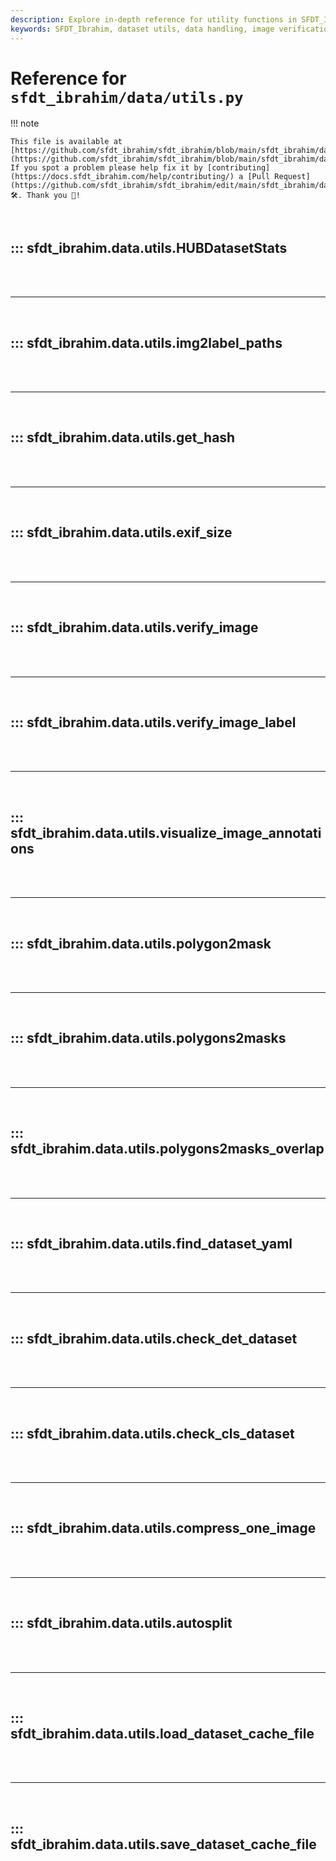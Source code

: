 ```yaml
---
description: Explore in-depth reference for utility functions in SFDT_Ibrahim data module. Learn about image verification, dataset handling, and more.
keywords: SFDT_Ibrahim, dataset utils, data handling, image verification, Python, data module
---
```


# Reference for `sfdt_ibrahim/data/utils.py`

!!! note

    This file is available at [https://github.com/sfdt_ibrahim/sfdt_ibrahim/blob/main/sfdt_ibrahim/data/utils.py](https://github.com/sfdt_ibrahim/sfdt_ibrahim/blob/main/sfdt_ibrahim/data/utils.py). If you spot a problem please help fix it by [contributing](https://docs.sfdt_ibrahim.com/help/contributing/) a [Pull Request](https://github.com/sfdt_ibrahim/sfdt_ibrahim/edit/main/sfdt_ibrahim/data/utils.py) 🛠️. Thank you 🙏!

<br>

## ::: sfdt_ibrahim.data.utils.HUBDatasetStats

<br><br><hr><br>

## ::: sfdt_ibrahim.data.utils.img2label_paths

<br><br><hr><br>

## ::: sfdt_ibrahim.data.utils.get_hash

<br><br><hr><br>

## ::: sfdt_ibrahim.data.utils.exif_size

<br><br><hr><br>

## ::: sfdt_ibrahim.data.utils.verify_image

<br><br><hr><br>

## ::: sfdt_ibrahim.data.utils.verify_image_label

<br><br><hr><br>

## ::: sfdt_ibrahim.data.utils.visualize_image_annotations

<br><br><hr><br>

## ::: sfdt_ibrahim.data.utils.polygon2mask

<br><br><hr><br>

## ::: sfdt_ibrahim.data.utils.polygons2masks

<br><br><hr><br>

## ::: sfdt_ibrahim.data.utils.polygons2masks_overlap

<br><br><hr><br>

## ::: sfdt_ibrahim.data.utils.find_dataset_yaml

<br><br><hr><br>

## ::: sfdt_ibrahim.data.utils.check_det_dataset

<br><br><hr><br>

## ::: sfdt_ibrahim.data.utils.check_cls_dataset

<br><br><hr><br>

## ::: sfdt_ibrahim.data.utils.compress_one_image

<br><br><hr><br>

## ::: sfdt_ibrahim.data.utils.autosplit

<br><br><hr><br>

## ::: sfdt_ibrahim.data.utils.load_dataset_cache_file

<br><br><hr><br>

## ::: sfdt_ibrahim.data.utils.save_dataset_cache_file

<br><br>
